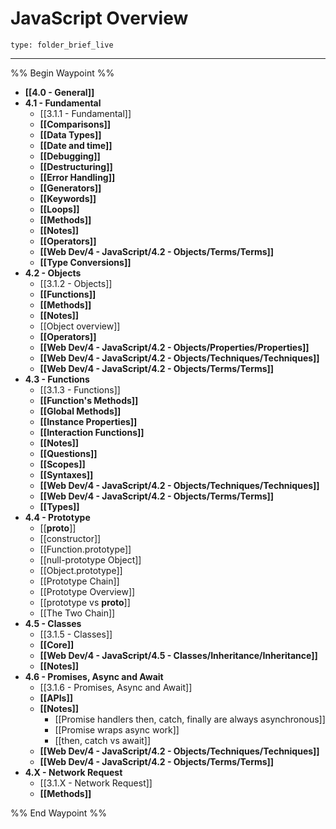# JavaScript Overview
 
```ccard
type: folder_brief_live
```
 
---

%% Begin Waypoint %%
- **[[4.0 - General]]**
- **4.1 - Fundamental**
	- [[3.1.1 - Fundamental]]
	- **[[Comparisons]]**
	- **[[Data Types]]**
	- **[[Date and time]]**
	- **[[Debugging]]**
	- **[[Destructuring]]**
	- **[[Error Handling]]**
	- **[[Generators]]**
	- **[[Keywords]]**
	- **[[Loops]]**
	- **[[Methods]]**
	- **[[Notes]]**
	- **[[Operators]]**
	- **[[Web Dev/4 - JavaScript/4.2 - Objects/Terms/Terms]]**
	- **[[Type Conversions]]**
- **4.2 - Objects**
	- [[3.1.2 - Objects]]
	- **[[Functions]]**
	- **[[Methods]]**
	- **[[Notes]]**
	- [[Object overview]]
	- **[[Operators]]**
	- **[[Web Dev/4 - JavaScript/4.2 - Objects/Properties/Properties]]**
	- **[[Web Dev/4 - JavaScript/4.2 - Objects/Techniques/Techniques]]**
	- **[[Web Dev/4 - JavaScript/4.2 - Objects/Terms/Terms]]**
- **4.3 - Functions**
	- [[3.1.3 - Functions]]
	- **[[Function's Methods]]**
	- **[[Global Methods]]**
	- **[[Instance Properties]]**
	- **[[Interaction Functions]]**
	- **[[Notes]]**
	- **[[Questions]]**
	- **[[Scopes]]**
	- **[[Syntaxes]]**
	- **[[Web Dev/4 - JavaScript/4.2 - Objects/Techniques/Techniques]]**
	- **[[Web Dev/4 - JavaScript/4.2 - Objects/Terms/Terms]]**
	- **[[Types]]**
- **4.4 - Prototype**
	- [[__proto__]]
	- [[constructor]]
	- [[Function.prototype]]
	- [[null-prototype Object]]
	- [[Object.prototype]]
	- [[Prototype Chain]]
	- [[Prototype Overview]]
	- [[prototype vs __proto__]]
	- [[The Two Chain]]
- **4.5 - Classes**
	- [[3.1.5 - Classes]]
	- **[[Core]]**
	- **[[Web Dev/4 - JavaScript/4.5 - Classes/Inheritance/Inheritance]]**
	- **[[Notes]]**
- **4.6 - Promises, Async and Await**
	- [[3.1.6 - Promises, Async and Await]]
	- **[[APIs]]**
	- **[[Notes]]**
		- [[Promise handlers then, catch, finally are always asynchronous]]
		- [[Promise wraps async work]]
		- [[then, catch vs await]]
	- **[[Web Dev/4 - JavaScript/4.2 - Objects/Techniques/Techniques]]**
	- **[[Web Dev/4 - JavaScript/4.2 - Objects/Terms/Terms]]**
- **4.X - Network Request**
	- [[3.1.X - Network Request]]
	- **[[Methods]]**

%% End Waypoint %%
